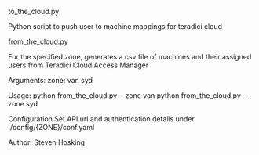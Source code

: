 to_the_cloud.py

Python script to push user to machine mappings for teradici cloud

from_the_cloud.py

For the specified zone, generates a csv file of machines and their assigned users from Teradici Cloud Access Manager


Arguments:
zone:
van
syd

Usage:
python from_the_cloud.py --zone van
python from_the_cloud.py --zone syd


Configuration
Set API url and authentication details under
./config/{ZONE}/conf.yaml


Author: Steven Hosking
